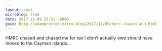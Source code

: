 ```yaml
---
layout: post
microblog: true
date: 2017-11-09 23:51 -0000
guid: http://adamprocter.micro.blog/2017/11/09/hmrc-chased-and.html
---
```

HMRC chased and chased me for tax I didn’t actually owe should have moved to the Cayman Islands...

